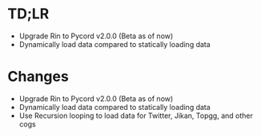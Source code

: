 # TD;LR
- Upgrade Rin to Pycord v2.0.0 (Beta as of now)
- Dynamically load data compared to statically loading data 

# Changes
- Upgrade Rin to Pycord v2.0.0 (Beta as of now)
- Dynamically load data compared to statically loading data
- Use Recursion looping to load data for Twitter, Jikan, Topgg, and other cogs
